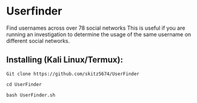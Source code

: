 # Userfinder



Find usernames across over 78 social networks
This is useful if you are running an investigation to determine the usage of the same username on different social networks.

## Installing (Kali Linux/Termux):

```
Git clone https://github.com/skitz5674/UserFinder

cd UserFinder

bash UserFinder.sh
```
